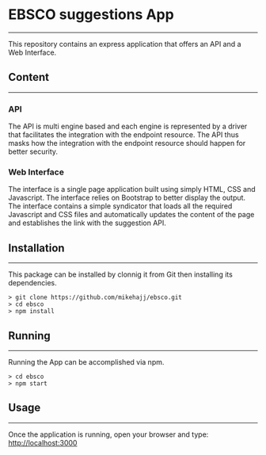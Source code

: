 # EBSCO suggestions App
---
This repository contains an express application that offers an API and a Web Interface.

## Content
---
### API
The API is multi engine based and each engine is represented by a driver that facilitates the integration with the endpoint resource.
The API thus masks how the integration with the endpoint resource should happen for better security.

### Web Interface
The interface is a single page application built using simply HTML, CSS and Javascript.
The interface relies on Bootstrap to better display the output.
The interface contains a simple syndicator that loads all the required Javascript and CSS files and automatically updates the content of the page and establishes the link with the suggestion API.


## Installation
---
This package can be installed by clonnig it from Git then installing its dependencies.
```
> git clone https://github.com/mikehajj/ebsco.git
> cd ebsco
> npm install
```

## Running
---
Running the App can be accomplished via npm.
```
> cd ebsco
> npm start
```

## Usage
---
Once the application is running, open your browser and type: [http://localhost:3000](http://localhost:3000)